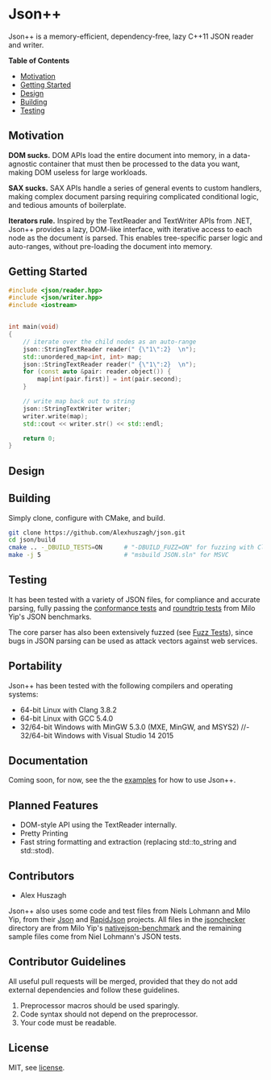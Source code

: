 Json++
======

Json++ is a memory-efficient, dependency-free, lazy C++11 JSON reader and writer.

**Table of Contents**

- [Motivation](#motivation)
- [Getting Started](#getting-started)
- [Design](#design)
- [Building](#building)
- [Testing](#testing)

## Motivation

**DOM sucks.** DOM APIs load the entire document into memory, in a data-agnostic container that must then be processed to the data you want, making DOM useless for large workloads.

**SAX sucks.** SAX APIs handle a series of general events to custom handlers, making complex document parsing requiring complicated conditional logic, and tedious amounts of boilerplate.

**Iterators rule.** Inspired by the TextReader and TextWriter APIs from .NET, Json++ provides a lazy, DOM-like interface, with iterative access to each node as the document is parsed. This enables tree-specific parser logic and auto-ranges, without pre-loading the document into memory.

## Getting Started

```cpp
#include <json/reader.hpp>
#include <json/writer.hpp>
#include <iostream>


int main(void)
{
    // iterate over the child nodes as an auto-range
    json::StringTextReader reader(" {\"1\":2}  \n");
    std::unordered_map<int, int> map;
    json::StringTextReader reader(" {\"1\":2}  \n");
    for (const auto &pair: reader.object()) {
        map[int(pair.first)] = int(pair.second);
    }

    // write map back out to string
    json::StringTextWriter writer;
    writer.write(map);
    std::cout << writer.str() << std::endl;

    return 0;
}
```

## Design

## Building

Simply clone, configure with CMake, and build.

```bash
git clone https://github.com/Alexhuszagh/json.git
cd json/build
cmake .. -_DBUILD_TESTS=ON      # "-DBUILD_FUZZ=ON" for fuzzing with Clang
make -j 5                       # "msbuild JSON.sln" for MSVC
```

## Testing

It has been tested with a variety of JSON files, for compliance and accurate parsing, fully passing the [conformance tests](https://github.com/miloyip/nativejson-benchmark/tree/master/data/jsonchecker) and [roundtrip tests](https://github.com/miloyip/nativejson-benchmark/tree/master/data/roundtrip) from Milo Yip's JSON benchmarks.

The core parser has also been extensively fuzzed (see [Fuzz Tests](/test/fuzz)), since bugs in JSON parsing can be used as attack vectors against web services.

## Portability

Json++ has been tested with the following compilers and operating systems:

- 64-bit Linux with Clang 3.8.2
- 64-bit Linux with GCC 5.4.0
- 32/64-bit Windows with MinGW 5.3.0 (MXE, MinGW, and MSYS2) 
//- 32/64-bit Windows with Visual Studio 14 2015

## Documentation

Coming soon, for now, see the the [examples](/example) for how to use Json++.

## Planned Features

- DOM-style API using the TextReader internally.
- Pretty Printing
- Fast string formatting and extraction (replacing std::to_string and std::stod).

## Contributors

- Alex Huszagh

Json++ also uses some code and test files from Niels Lohmann and Milo Yip, from their [Json](https://github.com/nlohmann/json) and [RapidJson](https://github.com/miloyip/rapidjson/) projects. All files in the [jsonchecker](/test/data/jsonchecker) directory are from Milo Yip's [nativejson-benchmark](https://github.com/miloyip/nativejson-benchmark/tree/master/data/roundtrip) and the remaining sample files come from Niel Lohmann's JSON tests.

## Contributor Guidelines

All useful pull requests will be merged, provided that they do not add external dependencies and follow these guidelines.

1. Preprocessor macros should be used sparingly.
2. Code syntax should not depend on the preprocessor.
3. Your code must be readable.

## License

MIT, see [license](LICENSE.md).
